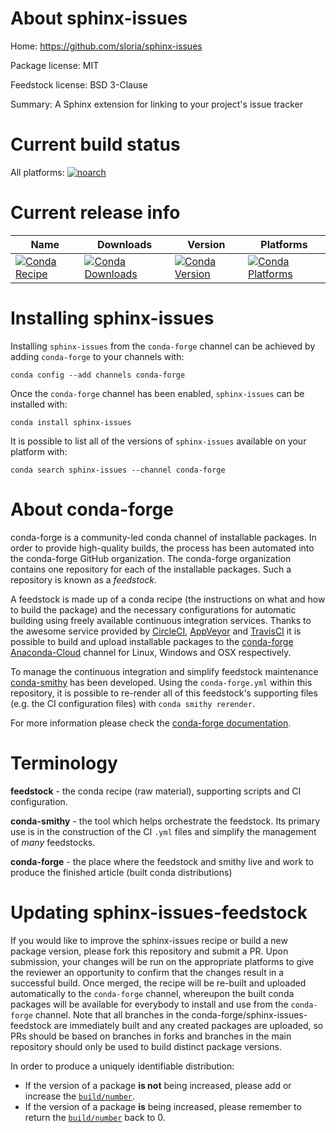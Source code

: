 About sphinx-issues
===================

Home: https://github.com/sloria/sphinx-issues

Package license: MIT

Feedstock license: BSD 3-Clause

Summary: A Sphinx extension for linking to your project's issue tracker



Current build status
====================

All platforms:
[![noarch](https://img.shields.io/circleci/project/github/conda-forge/sphinx-issues-feedstock/master.svg?label=noarch)](https://circleci.com/gh/conda-forge/sphinx-issues-feedstock)

Current release info
====================

| Name | Downloads | Version | Platforms |
| --- | --- | --- | --- |
| [![Conda Recipe](https://img.shields.io/badge/recipe-sphinx--issues-green.svg)](https://anaconda.org/conda-forge/sphinx-issues) | [![Conda Downloads](https://img.shields.io/conda/dn/conda-forge/sphinx-issues.svg)](https://anaconda.org/conda-forge/sphinx-issues) | [![Conda Version](https://img.shields.io/conda/vn/conda-forge/sphinx-issues.svg)](https://anaconda.org/conda-forge/sphinx-issues) | [![Conda Platforms](https://img.shields.io/conda/pn/conda-forge/sphinx-issues.svg)](https://anaconda.org/conda-forge/sphinx-issues) |

Installing sphinx-issues
========================

Installing `sphinx-issues` from the `conda-forge` channel can be achieved by adding `conda-forge` to your channels with:

```
conda config --add channels conda-forge
```

Once the `conda-forge` channel has been enabled, `sphinx-issues` can be installed with:

```
conda install sphinx-issues
```

It is possible to list all of the versions of `sphinx-issues` available on your platform with:

```
conda search sphinx-issues --channel conda-forge
```


About conda-forge
=================

conda-forge is a community-led conda channel of installable packages.
In order to provide high-quality builds, the process has been automated into the
conda-forge GitHub organization. The conda-forge organization contains one repository
for each of the installable packages. Such a repository is known as a *feedstock*.

A feedstock is made up of a conda recipe (the instructions on what and how to build
the package) and the necessary configurations for automatic building using freely
available continuous integration services. Thanks to the awesome service provided by
[CircleCI](https://circleci.com/), [AppVeyor](https://www.appveyor.com/)
and [TravisCI](https://travis-ci.org/) it is possible to build and upload installable
packages to the [conda-forge](https://anaconda.org/conda-forge)
[Anaconda-Cloud](https://anaconda.org/) channel for Linux, Windows and OSX respectively.

To manage the continuous integration and simplify feedstock maintenance
[conda-smithy](https://github.com/conda-forge/conda-smithy) has been developed.
Using the ``conda-forge.yml`` within this repository, it is possible to re-render all of
this feedstock's supporting files (e.g. the CI configuration files) with ``conda smithy rerender``.

For more information please check the [conda-forge documentation](https://conda-forge.org/docs/).

Terminology
===========

**feedstock** - the conda recipe (raw material), supporting scripts and CI configuration.

**conda-smithy** - the tool which helps orchestrate the feedstock.
                   Its primary use is in the construction of the CI ``.yml`` files
                   and simplify the management of *many* feedstocks.

**conda-forge** - the place where the feedstock and smithy live and work to
                  produce the finished article (built conda distributions)


Updating sphinx-issues-feedstock
================================

If you would like to improve the sphinx-issues recipe or build a new
package version, please fork this repository and submit a PR. Upon submission,
your changes will be run on the appropriate platforms to give the reviewer an
opportunity to confirm that the changes result in a successful build. Once
merged, the recipe will be re-built and uploaded automatically to the
`conda-forge` channel, whereupon the built conda packages will be available for
everybody to install and use from the `conda-forge` channel.
Note that all branches in the conda-forge/sphinx-issues-feedstock are
immediately built and any created packages are uploaded, so PRs should be based
on branches in forks and branches in the main repository should only be used to
build distinct package versions.

In order to produce a uniquely identifiable distribution:
 * If the version of a package **is not** being increased, please add or increase
   the [``build/number``](https://conda.io/docs/user-guide/tasks/build-packages/define-metadata.html#build-number-and-string).
 * If the version of a package **is** being increased, please remember to return
   the [``build/number``](https://conda.io/docs/user-guide/tasks/build-packages/define-metadata.html#build-number-and-string)
   back to 0.

